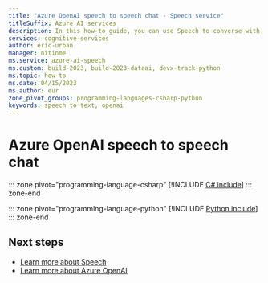 ```yaml
---
title: "Azure OpenAI speech to speech chat - Speech service"
titleSuffix: Azure AI services
description: In this how-to guide, you can use Speech to converse with Azure OpenAI. The text recognized by the Speech service is sent to Azure OpenAI. The text response from Azure OpenAI is then synthesized by the Speech service.
services: cognitive-services
author: eric-urban
manager: nitinme
ms.service: azure-ai-speech
ms.custom: build-2023, build-2023-dataai, devx-track-python
ms.topic: how-to
ms.date: 04/15/2023
ms.author: eur
zone_pivot_groups: programming-languages-csharp-python
keywords: speech to text, openai
---
```


# Azure OpenAI speech to speech chat 

::: zone pivot="programming-language-csharp"
[!INCLUDE [C# include](./includes/quickstarts/openai-speech/csharp.md)]
::: zone-end

::: zone pivot="programming-language-python"
[!INCLUDE [Python include](./includes/quickstarts/openai-speech/python.md)]
::: zone-end

## Next steps

- [Learn more about Speech](overview.md)
- [Learn more about Azure OpenAI](../openai/overview.md)
